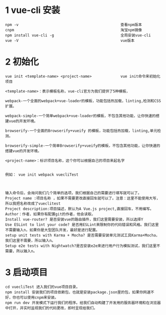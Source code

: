 # 1 vue-cli 安装

	npm -v    											查看npm版本
	cnpm       											淘宝npm镜像
	npm install vue-cli -g          					全局安装vue-cli
	vue -V												vue版本
# 2 初始化
	
	vue init <template-name> <project-name>				vue init命令来初始化项目
	
	<template-name>：表示模板名称，vue-cli官方为我们提供了5种模板，

	webpack-一个全面的webpack+vue-loader的模板，功能包括热加载，linting,检测和CSS扩展。
	
	webpack-simple-一个简单webpack+vue-loader的模板，不包含其他功能，让你快速的搭建vue的开发环境。
	
	browserify-一个全面的Browserify+vueify 的模板，功能包括热加载，linting,单元检测。
	
	browserify-simple-一个简单Browserify+vueify的模板，不包含其他功能，让你快速的搭建vue的开发环境。
		
	<project-name>：标识项目名称，这个你可以根据自己的项目来起名字
	
	
	例如： vue init webpack vuecliTest
	
	
	
	输入命令后，会询问我们几个简单的选项，我们根据自己的需要进行填写就可以了。
	Project name :项目名称 ，如果不需要更改直接回车就可以了。注意：这里不能使用大写，所以我把名称改成了vueclitest
	Project description:项目描述，默认为A Vue.js project,直接回车，不用编写。
	Author：作者，如果你有配置git的作者，他会读取。
	Install vue-router? 是否安装vue的路由插件，我们这里需要安装，所以选择Y
	Use ESLint to lint your code? 是否用ESLint来限制你的代码错误和风格。我们这里不需要输入n，如果你是大型团队开发，最好是进行配置。
	setup unit tests with Karma + Mocha? 是否需要安装单元测试工具Karma+Mocha，我们这里不需要，所以输入n。
	Setup e2e tests with Nightwatch?是否安装e2e来进行用户行为模拟测试，我们这里不需要，所以输入n。
	
	
	
# 3 启动项目
    
	cd vuecliTest 进入我们的vue项目目录。
	npm install 安装我们的项目依赖包，也就是安装package.json里的包，如果你网速不好，你也可以使用cnpm来安装。
	npm run dev 开发模式下运行我们的程序。给我们自动构建了开发用的服务器环境和在浏览器中打开，并实时监视我们的代码更改，即时呈现给我们。	
	
	
	
	
	
	
	
	
